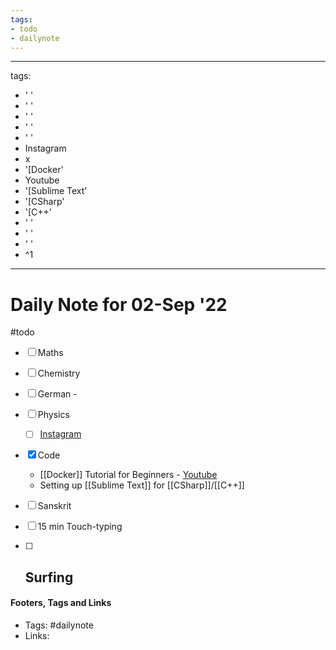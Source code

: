 ```yaml
---
tags:
- todo
- dailynote
---
```


---
tags:
- ' '
- ' '
- ' '
- ' '
- ' '
- Instagram
- x
- '[Docker'
- Youtube
- '[Sublime Text'
- '[CSharp'
- '[C++'
- ' '
- ' '
- ' '
- ^1
---

# Daily Note for 02-Sep '22
#todo
- [ ] Maths
- [ ] Chemistry
- [ ] German - 
- [ ] Physics
	- [ ] [Instagram](https://www.instagram.com/physics.infographics/)
- [x] Code
	- [[Docker]] Tutorial for Beginners - [Youtube](https://www.youtube.com/watch?v=pTFZFxd4hOI) 
	- Setting up [[Sublime Text]] for [[CSharp]]/[[C++]]
- [ ] Sanskrit
- [ ] 15 min Touch-typing
- [ ] Surfing
	-  


#### Footers, Tags and Links
- Tags: #dailynote 
- Links: 

[^1]: